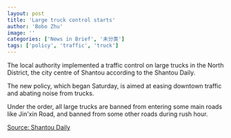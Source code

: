 ```yaml
---
layout: post
title: 'Large truck control starts'
author: 'Bobo Zhu'
image: ''
categories: ['News in Brief', '未分类']
tags: ['policy', 'traffic', 'truck']
---
```


The local authority implemented a traffic control on large trucks in the North District, the city centre of Shantou according to the Shantou Daily.

The new policy, which began Saturday, is aimed at easing downtown traffic and abating noise from trucks.

Under the order, all large trucks are banned from entering some main roads like Jin'xin Road, and banned from some other roads during rush hour.

[Source: Shantou Daily](http://www.dahuawang.com/localnews/showlocal.asp?no=110721)